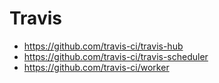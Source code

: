 # Travis

- https://github.com/travis-ci/travis-hub
- https://github.com/travis-ci/travis-scheduler
- https://github.com/travis-ci/worker
